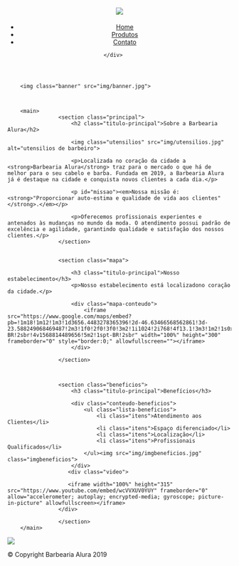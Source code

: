 <!DOCTYPE html>
<html lang="pt-br">
<head>
    <meta charset="UTF-8">
    <meta name="viewport" content="width=device-width, initial-scale=1.0">
    <link rel="stylesheet" href="reset.css">
    <link rel="stylesheet" href="style.css">
    <link href="https://fonts.googleapis.com/css?family=Montserrat&display=swap" rel="stylesheet">
    <title> Barbearia Alura</title>

 
</head>
<body>
  <header>
    <div class="caixa">
        <h1> <img src="img/logo.png"></h1>
            <nav>
                <ul>
                    <li><a href="index.html">Home</a></li>
                    <li><a href="produtos.html">Produtos</a></li>
                    <li><a href="contato.html">Contato</a></li>
                </ul>
            </nav>
          
    </div>    
  </header>
   
        <img class="banner" src="img/banner.jpg">

      

        <main>
                    <section class="principal">
                        <h2 class="titulo-principal">Sobre a Barbearia Alura</h2>

                        <img class="utensilios" src="img/utensilios.jpg" alt="utensilios de barbeiro">
        
                        <p>Localizada no coração da cidade a <strong>Barbearia Alura</strong> traz para o mercado o que há de melhor para o seu cabelo e barba. Fundada em 2019, a Barbearia Alura já é destaque na cidade e conquista novos clientes a cada dia.</p>
        
                        <p id="missao"><em>Nossa missão é: <strong>"Proporcionar auto-estima e qualidade de vida aos clientes"</strong>.</em></p>
        
                        <p>Oferecemos profissionais experientes e antenados às mudanças no mundo da moda. O atendimento possui padrão de excelência e agilidade, garantindo qualidade e satisfação dos nossos clientes.</p>
                    </section>

            
                    <section class="mapa">
                    
                        <h3 class="titulo-principal">Nosso estabelecimento</h3>
                        <p>Nosso estabelecimento está localizadono coração da cidade.</p>
                        
                        <div class="mapa-conteudo">
                            <iframe src="https://www.google.com/maps/embed?pb=!1m18!1m12!1m3!1d3656.4483278365396!2d-46.63466568562861!3d-23.588249068469487!2m3!1f0!2f0!3f0!3m2!1i1024!2i768!4f13.1!3m3!1m2!1s0x94ce5a2b2ed7f3a1%3A0xab35da2f5ca62674!2sCaelum!5e0!3m2!1spt-BR!2sbr!4v1568814489656!5m2!1spt-BR!2sbr" width="100%" height="300" frameborder="0" style="border:0;" allowfullscreen=""></iframe>
                        </div>
                        
                    </section>
                

        
                    <section class="beneficios">
                        <h3 class="titulo-principal">Benefícios</h3>

                        <div class="conteudo-beneficios">
                            <ul class="lista-beneficios">
                                <li class="itens">Atendimento aos Clientes</li>
                                <li class="itens">Espaço diferenciado</li>
                                <li class="itens">Localização</li>
                                <li class="itens">Profissionais Qualificados</li>
                            </ul><img src="img/imgbeneficios.jpg" class="imgbeneficios">
                        </div>
                       <div class="video">

                       <iframe width="100%" height="315" src="https://www.youtube.com/embed/wcVVXUV0YUY" frameborder="0" allow="accelerometer; autoplay; encrypted-media; gyroscope; picture-in-picture" allowfullscreen></iframe>
                    </div>

                    </section>
        </main>
<footer>
    <img src="img/logo-branco.png">
    <p class="Copyright"> &copy; Copyright Barbearia Alura 2019</p>

</footer>
</body>
</html>
